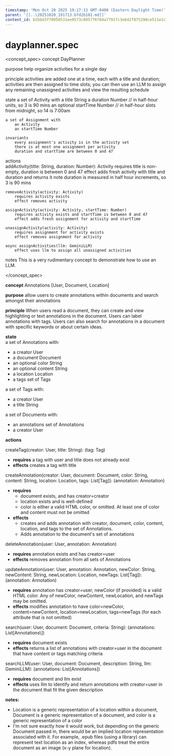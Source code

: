 ```yaml
---
timestamp: 'Mon Oct 20 2025 19:17:13 GMT-0400 (Eastern Daylight Time)'
parent: '[[..\20251020_191713.bfd2b102.md]]'
content_id: b2bbd3f70956531ee9573c895776f84a7791fc3e642f875290ce511e1c13f786
---
```


# dayplanner.spec

\<concept\_spec>
concept DayPlanner

purpose
help organize activities for a single day

principle
activities are added one at a time, each with a title and duration;
activities are then assigned to time slots;
you can then use an LLM to assign any remaining unassigned activities
and view the resulting schedule

state
a set of Activity with
a title String
a duration Number // in half-hour units, so 3 is 90 mins
an optional startTime Number // in half-hour slots from midnight, so 14 is 7:00am

```
a set of Assignment with
    an Activity
    an startTime Number

invariants
    every assignment's activity is in the activity set
    there is at most one assignment per activity
    duration and startTime are between 0 and 47
```

actions\
addActivity(title: String, duration: Number): Activity
requires title is non-empty, duration is between 0 and 47
effect adds fresh activity with title and duration and returns it
note duration is measured in half hour increments, so 3 is 90 mins

```
removeActivity(activity: Activity)
    requires activity exists
    effect removes activity

assignActivity(activity: Activity, startTime: Number)
    requires activity exists and startTime is between 0 and 47
    effect adds fresh assignment for activity and startTime

unassignActivity(activity: Activity)
    requires assignment for activity exists
    effect removes assignment for activity

async assignActivities(llm: GeminiLLM)
    effect uses llm to assign all unassigned activities    
```

notes
This is a very rudimentary concept to demonstrate how to use an LLM.

\</concept\_spec>

**concept** Annotations \[User, Document, Location]

**purpose** allow users to create annotations within documents and search amongst their annotations

**principle** When users read a document, they can create and view highlighting or text annotations in the document. Users can label annotations with tags. Users can also search for annotations in a document with specific keywords or about certain ideas.

**state**\
a set of Annotations with:

* a creator User
* a document Document
* an optional color String
* an optional content String
* a location Location
* a tags set of Tags

a set of Tags with:

* a creator User
* a title String

a set of Documents with:

* an annotations set of Annotations
* a creator User

**actions**

createTag(creator: User, title: String): (tag: Tag)

* **requires** a tag with user and title does not already exist
* **effects** creates a tag with title

createAnnotation(creator: User, document: Document, color: String, content: String, location: Location, tags: List\[Tag]): (annotation: Annotation)

* **requires**
  * document exists, and has creator=creator
  * location exists and is well-defined
  * color is either a valid HTML color, or omitted. At least one of color and content must not be omitted
* **effects**
  * creates and adds annotation with creator, document, color, content, location, and tags to the set of Annotations.
  * Adds annotation to the document's set of annotations

deleteAnnotation(user: User, annotation: Annotation)

* **requires** annotation exists and has creator=user
* **effects** removes annotation from all sets of Annotations

updateAnnotation(user: User, annotation: Annotation, newColor: String, newContent: String, newLocation: Location, newTags: List\[Tag]): (annotation: Annotation)

* **requires** annotation has creator=user, newColor (if provided) is a valid HTML color. Any of newColor, newContent, newLocation, and newTags may be omitted.
* **effects** modifies annotation to have color=newColor, content=newContent, location=newLocation, tags=newTags (for each attribute that is not omitted)

search(user: User, document: Document, criteria: String): (annotations: List\[Annotations\\])

* **requires** document exists
* **effects** returns a list of annotations with creator=user in the document that have content or tags matching criteria

searchLLM(user: User, document: Document, description: String, llm: GeminiLLM): (annotations: List\[Annotations])

* **requires** document and llm exist
* **effects** uses llm to identify and return annotations with creator=user in the document that fit the given description

**notes:**

* Location is a generic representation of a location within a document, Document is a generic representation of a document, and color is a generic representation of a color
* I'm not sure exactly how it would work, but depending on the generic Document passed in, there would be an implied location representation associated with it. For example, .epub files (using a library) can represent text location as an index, whereas pdfs treat the entire document as an image (x-y plane for location).
